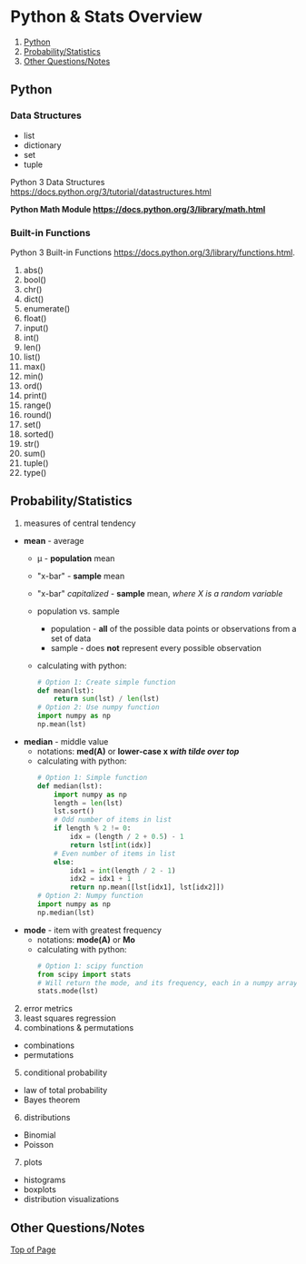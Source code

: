# Python & Stats Overview
1. [Python](#Python)
2. [Probability/Statistics](#ProbabilityStatistics)
3. [Other Questions/Notes](#Other-QuestionsNotes)

## Python

### Data Structures
  * list 
  * dictionary 
  * set
  * tuple

Python 3 Data Structures
https://docs.python.org/3/tutorial/datastructures.html

**Python Math Module
https://docs.python.org/3/library/math.html**

### Built-in Functions

Python 3 Built-in Functions
https://docs.python.org/3/library/functions.html.

1. abs()
2. bool()
3. chr()
4. dict()
5. enumerate()
6. float()
7. input()
8. int()
9. len()
10. list() 
11. max()
12. min()
13. ord()
14. print() 
15. range()
16. round()
17. set()
18. sorted()
19. str()
20. sum()
21. tuple()
22. type()


## Probability/Statistics

1. measures of central tendency
  * **mean** - average
    * μ - **population** mean
    * "x-bar" - **sample** mean
    * "x-bar" _capitalized_ - **sample** mean, _where X is a random variable_
    * population vs. sample
      * population - **all** of the possible data points or observations from a set of data
      * sample - does **not** represent every possible observation
   
    * calculating with python:
      ```python
      # Option 1: Create simple function
      def mean(lst):
          return sum(lst) / len(lst)
      # Option 2: Use numpy function 
      import numpy as np
      np.mean(lst)
      ```
  * **median** - middle value
    * notations: **med(A)** or **lower-case x _with tilde over top_**
    * calculating with python:
      ```python
      # Option 1: Simple function
      def median(lst):
          import numpy as np
          length = len(lst)
          lst.sort()
          # Odd number of items in list
          if length % 2 != 0:
              idx = (length / 2 + 0.5) - 1
              return lst[int(idx)]
          # Even number of items in list
          else:
              idx1 = int(length / 2 - 1)
              idx2 = idx1 + 1
              return np.mean([lst[idx1], lst[idx2]])
      # Option 2: Numpy function
      import numpy as np
      np.median(lst)
      ```    
  * **mode** - item with greatest frequency
    * notations: **mode(A)** or **Mo**
    * calculating with python:
      ```python
      # Option 1: scipy function
      from scipy import stats
      # Will return the mode, and its frequency, each in a numpy array
      stats.mode(lst)
      ```
2. error metrics
3. least squares regression
4. combinations & permutations
  * combinations
  * permutations
5. conditional probability
  * law of total probability 
  * Bayes theorem
6. distributions
  * Binomial
  * Poisson
7. plots
  * histograms
  * boxplots
  * distribution visualizations
  
## Other Questions/Notes
[Top of Page](#Python--Stats-Overview)

